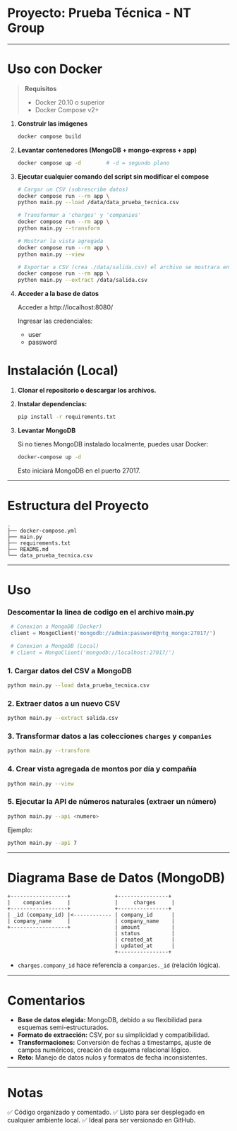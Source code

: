 # Proyecto: Prueba Técnica - NT Group

---

# Uso con Docker
> **Requisitos**  
> * Docker 20.10 o superior  
> * Docker Compose v2+

1. **Construir las imágenes**

   ```bash
   docker compose build
   ```

2. **Levantar contenedores (MongoDB + mongo-express + app)**

    ```bash
    docker compose up -d        # -d = segundo plano
   ```

3. **Ejecutar cualquier comando del script sin modificar el compose**

    ```bash
    # Cargar un CSV (sobrescribe datos)
    docker compose run --rm app \
    python main.py --load /data/data_prueba_tecnica.csv

    # Transformar a 'charges' y 'companies'
    docker compose run --rm app \
    python main.py --transform

    # Mostrar la vista agregada
    docker compose run --rm app \
    python main.py --view

    # Exportar a CSV (crea ./data/salida.csv) el archivo se mostrara en la carpeta data, en el host
    docker compose run --rm app \
    python main.py --extract /data/salida.csv
     ```

4. **Acceder a la base de datos**

    Acceder a http://localhost:8080/

    Ingresar las credenciales:
    - user
    - password

# Instalación (Local)

1. **Clonar el repositorio o descargar los archivos.**
2. **Instalar dependencias:**
   ```bash
   pip install -r requirements.txt
   ```

3. **Levantar MongoDB**

   Si no tienes MongoDB instalado localmente, puedes usar Docker:
   ```bash
   docker-compose up -d
   ```

   Esto iniciará MongoDB en el puerto 27017.

---

# Estructura del Proyecto

```
.
├── docker-compose.yml
├── main.py
├── requirements.txt
├── README.md
└── data_prueba_tecnica.csv
```

---

# Uso

### Descomentar la linea de codigo en el archivo main.py
   ```python
    # Conexion a MongoDB (Docker)
    client = MongoClient('mongodb://admin:password@ntg_mongo:27017/')

    # Conexion a MongoDB (Local)
    # client = MongoClient('mongodb://localhost:27017/')
   ```


### 1. Cargar datos del CSV a MongoDB
```bash
python main.py --load data_prueba_tecnica.csv
```

### 2. Extraer datos a un nuevo CSV
```bash
python main.py --extract salida.csv
```

### 3. Transformar datos a las colecciones `charges` y `companies`
```bash
python main.py --transform
```

### 4. Crear vista agregada de montos por día y compañía
```bash
python main.py --view
```

### 5. Ejecutar la API de números naturales (extraer un número)
```bash
python main.py --api <numero>
```
Ejemplo:
```bash
python main.py --api 7
```

---

# Diagrama Base de Datos (MongoDB)

```
+------------------+              +----------------+
|    companies     |              |     charges     |
+------------------+              +----------------+
| _id (company_id) |<------------ | company_id      |
| company_name     |              | company_name    |
+------------------+              | amount          |
                                  | status          |
                                  | created_at      |
                                  | updated_at      |
                                  +----------------+
```

- `charges.company_id` hace referencia a `companies._id` (relación lógica).

---

# Comentarios

- **Base de datos elegida:** MongoDB, debido a su flexibilidad para esquemas semi-estructurados.
- **Formato de extracción:** CSV, por su simplicidad y compatibilidad.
- **Transformaciones:** Conversión de fechas a timestamps, ajuste de campos numéricos, creación de esquema relacional lógico.
- **Reto:** Manejo de datos nulos y formatos de fecha inconsistentes.

---

# Notas

✅ Código organizado y comentado.
✅ Listo para ser desplegado en cualquier ambiente local.
✅ Ideal para ser versionado en GitHub.

